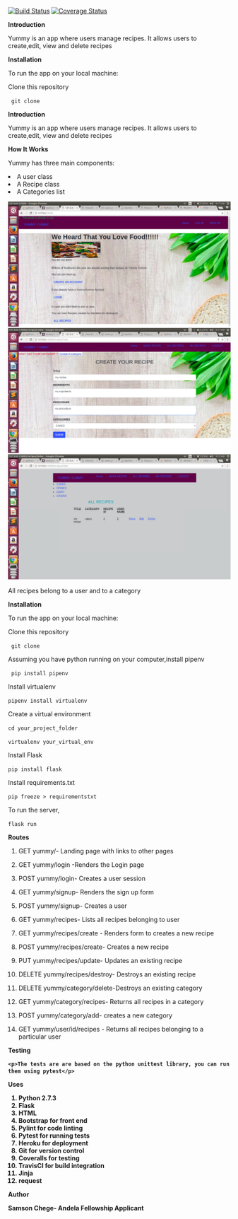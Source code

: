 [![Build Status](https://travis-ci.org/savvy-sam/yummy.svg?branch=develop)](https://travis-ci.org/savvy-sam/yummy)
[![Coverage Status](https://coveralls.io/repos/github/savvy-sam/yummy/badge.svg?branch=develop)](https://coveralls.io/github/savvy-sam/yummy?branch=develop)



<strong>Introduction</strong>
<p>
Yummy is an app where users manage recipes. 
It allows users to create,edit, view and delete recipes
</p>
<strong>Installation</strong>
<p>
To run the app on your local machine:
</p>
Clone this repository
<p><code> git clone</code></p>



<strong>Introduction</strong>
<p>
Yummy is an app where users manage recipes. 
It allows users to create,edit, view and delete recipes
</p>
<strong>How It Works</strong>
<p>Yummy has three main components:</p>
<li>A user class</li>
<li>A Recipe class</li>
<li>A Categories list</li>

!['home page'](/app/static/home.png?raw=true "Optional Title")
![' recipe create page'](/app/static/recipe.png?raw=true "Optional Title")
!['all recipes page'](/app/static/all.png?raw=true "Optional Title")

<p>All recipes belong to a user and to a category</p>

<strong>Installation</strong>
<p>
To run the app on your local machine:
</p>
Clone this repository
<p><code> git clone</code></p>

<p>Assuming you have python running on your computer,install pipenv</p>

<p><code> pip install pipenv</code><p>
    
 <p>Install virtualenv</p>
 
 <p><code>pipenv install virtualenv</code></p>
 
 <p>Create a virtual environment</p>
 <p><code>cd your_project_folder</code></p>
 <p><code>virtualenv your_virtual_env</code></p>
  
  Install Flask
  <p><code>pip install flask</code></p>
  
  <p>Install requirements.txt</p>
  <p><code>pip freeze > requirementstxt </code></p>
  
  
  To run the server, 
  <p><code>flask run</code></p>
  
  
  <strong >Routes</strong>
  
  1. GET yummy/- Landing page with links to other pages
  
  2. GET yummy/login -Renders the Login page
  
  3. POST yummy/login- Creates a user session
  
  4. GET yummy/signup- Renders the sign up form
  
  5. POST yummy/signup- Creates a user
  
  6. GET yummy/recipes- Lists all recipes belonging to user
  
  7. GET yummy/recipes/create - Renders form to creates a new recipe
  
  8. POST yummy/recipes/create- Creates a new recipe
  
  9. PUT yummy/recipes/update- Updates an existing recipe
  
  10. DELETE yummy/recipes/destroy- Destroys an existing recipe

  11. DELETE yummy/category/delete-Destroys an existing category

  12. GET  yummy/category/recipes- Returns all recipes in a category

  13. POST yummy/category/add- creates a new category

  14. GET yummy/user/id/recipes - Returns all recipes belonging to a particular user

<strong>Testing<strong>
    
    <p>The tests are are based on the python unittest library, you can run them using pytest</p> 
    
    
 <strong>Uses</strong>
 
 <ol>
    <li> Python 2.7.3 </li>  
    <li>Flask</li>
    <li>HTML</li>
    <li>Bootstrap for front end</li>
    <li>Pylint for code linting</li>
    <li>Pytest for running tests</li>
    <li>Heroku for deployment</li>
    <li>Git for version control </li>
    <li>Coveralls for testing</li>
    <li>TravisCI for build integration</li>
    <li>Jinja</li>
    <li>request</li>

 
 </ol>
 <strong>Author</strong>
 
 Samson Chege- Andela Fellowship Applicant

